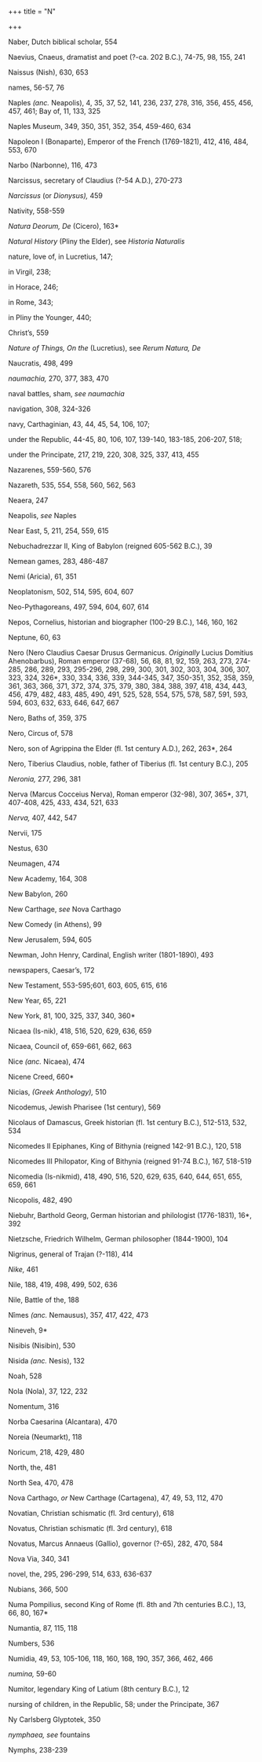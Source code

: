 +++
title = "N"

+++

Naber, Dutch biblical scholar, 554

Naevius, Cnaeus, dramatist and poet \(?-ca. 202 B.C.\), 74-75, 98, 155, 241

Naissus \(Nish\), 630, 653

names, 56-57, 76

Naples *\(anc.* Neapolis\), 4, 35, 37, 52, 141, 236, 237, 278, 316, 356, 455, 456, 457, 461; Bay of, 11, 133, 325

Naples Museum, 349, 350, 351, 352, 354, 459-460, 634

Napoleon I \(Bonaparte\), Emperor of the French \(1769-1821\), 412, 416, 484, 553, 670

Narbo \(Narbonne\), 116, 473

Narcissus, secretary of Claudius \(?-54 A.D.\), 270-273

*Narcissus* \(or *Dionysus\),* 459

Nativity, 558-559

*Natura Deorum, De* \(Cicero\), 163\*

*Natural History* \(Pliny the Elder\), see *Historia Naturalis*

nature, love of, in Lucretius, 147;

in Virgil, 238;

in Horace, 246;

in Rome, 343;

in Pliny the Younger, 440;

Christ’s, 559

*Nature of Things, On the* \(Lucretius\), see *Rerum Natura, De*

Naucratis, 498, 499

*naumachia,* 270, 377, 383, 470

naval battles, sham, *see naumachia*

navigation, 308, 324-326

navy, Carthaginian, 43, 44, 45, 54, 106, 107;

under the Republic, 44-45, 80, 106, 107, 139-140, 183-185, 206-207, 518;

under the Principate, 217, 219, 220, 308, 325, 337, 413, 455

Nazarenes, 559-560, 576

Nazareth, 535, 554, 558, 560, 562, 563

Neaera, 247

Neapolis, *see* Naples

Near East, 5, 211, 254, 559, 615

Nebuchadrezzar II, King of Babylon \(reigned 605-562 B.C.\), 39

Nemean games, 283, 486-487

Nemi \(Aricia\), 61, 351

Neoplatonism, 502, 514, 595, 604, 607

Neo-Pythagoreans, 497, 594, 604, 607, 614

Nepos, Cornelius, historian and biographer \(100-29 B.C.\), 146, 160, 162

Neptune, 60, 63

Nero \(Nero Claudius Caesar Drusus Germanicus. *Originally* Lucius Domitius Ahenobarbus\), Roman emperor \(37-68\), 56, 68, 81, 92, 159, 263, 273, 274-285, 286, 289, 293, 295-296, 298, 299, 300, 301, 302, 303, 304, 306, 307, 323, 324, 326\*, 330, 334, 336, 339, 344-345, 347, 350-351, 352, 358, 359, 361, 363, 366, 371, 372, 374, 375, 379, 380, 384, 388, 397, 418, 434, 443, 456, 479, 482, 483, 485, 490, 491, 525, 528, 554, 575, 578, 587, 591, 593, 594, 603, 632, 633, 646, 647, 667

Nero, Baths of, 359, 375

Nero, Circus of, 578

Nero, son of Agrippina the Elder \(fl. 1st century A.D.\), 262, 263\*, 264

Nero, Tiberius Claudius, noble, father of Tiberius \(fl. 1st century B.C.\), 205

*Neronia,* 277, 296, 381

Nerva \(Marcus Cocceius Nerva\), Roman emperor \(32-98\), 307, 365\*, 371, 407-408, 425, 433, 434, 521, 633

*Nerva,* 407, 442, 547

Nervii, 175

Nestus, 630

Neumagen, 474

New Academy, 164, 308

New Babylon, 260

New Carthage, *see* Nova Carthago

New Comedy \(in Athens\), 99

New Jerusalem, 594, 605

Newman, John Henry, Cardinal, English writer \(1801-1890\), 493

newspapers, Caesar’s, 172

New Testament, 553-595;601, 603, 605, 615, 616

New Year, 65, 221

New York, 81, 100, 325, 337, 340, 360\*

Nicaea \(Is-nik\), 418, 516, 520, 629, 636, 659

Nicaea, Council of, 659-661, 662, 663

Nice *\(anc.* Nicaea\), 474

Nicene Creed, 660\*

Nicias, *\(Greek Anthology\),* 510

Nicodemus, Jewish Pharisee \(1st century\), 569

Nicolaus of Damascus, Greek historian \(fl. 1st century B.C.\), 512-513, 532, 534

Nicomedes II Epiphanes, King of Bithynia \(reigned 142-91 B.C.\), 120, 518

Nicomedes III Philopator, King of Bithynia \(reigned 91-74 B.C.\), 167, 518-519

Nicomedia \(Is-nikmid\), 418, 490, 516, 520, 629, 635, 640, 644, 651, 655, 659, 661

Nicopolis, 482, 490

Niebuhr, Barthold Georg, German historian and philologist \(1776-1831\), 16\*, 392

Nietzsche, Friedrich Wilhelm, German philosopher \(1844-1900\), 104

Nigrinus, general of Trajan \(?-118\), 414

*Nike,* 461

Nile, 188, 419, 498, 499, 502, 636

Nile, Battle of the, 188

Nîmes *\(anc.* Nemausus\), 357, 417, 422, 473

Nineveh, 9\*

Nisibis \(Nisibin\), 530

Nisida *\(anc.* Nesis\), 132

Noah, 528

Nola \(Nola\), 37, 122, 232

Nomentum, 316

Norba Caesarina \(Alcantara\), 470

Noreia \(Neumarkt\), 118

Noricum, 218, 429, 480

North, the, 481

North Sea, 470, 478

Nova Carthago, *or* New Carthage \(Cartagena\), 47, 49, 53, 112, 470

Novatian, Christian schismatic \(fl. 3rd century\), 618

Novatus, Christian schismatic \(fl. 3rd century\), 618

Novatus, Marcus Annaeus \(Gallio\), governor \(?-65\), 282, 470, 584

Nova Via, 340, 341

novel, the, 295, 296-299, 514, 633, 636-637

Nubians, 366, 500

Numa Pompilius, second King of Rome \(fl. 8th and 7th centuries B.C.\), 13, 66, 80, 167\*

Numantia, 87, 115, 118

Numbers, 536

Numidia, 49, 53, 105-106, 118, 160, 168, 190, 357, 366, 462, 466

*numina,* 59-60

Numitor, legendary King of Latium \(8th century B.C.\), 12

nursing of children, in the Republic, 58; under the Principate, 367

Ny Carlsberg Glyptotek, 350

*nymphaea, see* fountains

Nymphs, 238-239
